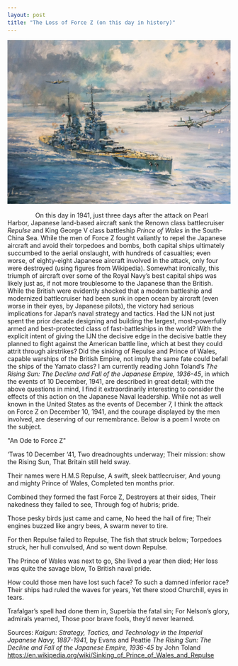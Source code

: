```yaml
---
layout: post
title: "The Loss of Force Z (on this day in history)"
---
```


![](/Images/Painting1.jpg)

&nbsp;&nbsp;&nbsp;&nbsp;&nbsp;&nbsp;&nbsp;&nbsp;&nbsp;&nbsp;&nbsp;&nbsp;&nbsp;&nbsp;&nbsp;&nbsp;On this day in 1941, just three days after the attack on Pearl Harbor, Japanese land-based aircraft sank the Renown class battlecruiser *Repulse* and King George V class battleship *Prince of Wales* in the South-China Sea. While the men of Force Z fought valiantly to repel the Japanese aircraft and avoid their torpedoes and bombs, both capital ships ultimately succumbed to the aerial onslaught, with hundreds of casualties; even worse, of eighty-eight Japanese aircraft involved in the attack, only four were destroyed (using figures from Wikipedia). Somewhat ironically, this triumph of aircraft over some of the Royal Navy’s best capital ships was likely just as, if not more troublesome to the Japanese than the British. While the British were evidently shocked that a modern battleship and modernized battlecruiser had been sunk in open ocean by aircraft (even worse in their eyes, by Japanese pilots), the victory had serious implications for Japan’s naval strategy and tactics. Had the IJN not just spent the prior decade designing and building the largest, most-powerfully armed and best-protected class of fast-battleships in the world? With the explicit intent of giving the IJN the decisive edge in the decisive battle they planned to fight against the American battle line, which at best they could attrit through airstrikes? Did the sinking of Repulse and Prince of Wales, capable warships of the British Empire, not imply the same fate could befall the ships of the Yamato class? I am currently reading John Toland’s *The Rising Sun: The Decline and Fall of the Japanese Empire, 1936-45*, in which the events of 10 December, 1941, are described in great detail; with the above questions in mind, I find it extraordinarily interesting to consider the effects of this action on the Japanese Naval leadership. While not as well known in the United States as the events of December 7, I think the attack on Force Z on December 10, 1941, and the courage displayed by the men involved, are deserving of our remembrance. Below is a poem I wrote on the subject.


"An Ode to Force Z"


‘Twas 10 December ‘41,
Two dreadnoughts underway;
Their mission: show the Rising Sun, 
That Britain still held sway.

Their names were H.M.S Repulse,
A swift, sleek battlecruiser,
And young and mighty Prince of Wales, 
Completed ten months prior.

Combined they formed the fast Force Z, 
Destroyers at their sides,
Their nakedness they failed to see, 
Through fog of hubris; pride.

Those pesky birds just came and came, 
No heed the hail of fire;
Their engines buzzed like angry bees, 
A swarm never to tire.

For then Repulse failed to Repulse, 
The fish that struck below;
Torpedoes struck, her hull convulsed, 
And so went down Repulse.

The Prince of Wales was next to go, 
She lived a year then died;
Her loss was quite the savage blow, 
To British naval pride.

How could those men have lost such face? 
To such a damned inferior race?
Their ships had ruled the waves for years, 
Yet there stood Churchill, eyes in tears.

Trafalgar’s spell had done them in, 
Superbia the fatal sin;
For Nelson’s glory, admirals yearned, 
Those poor brave fools, they’d never learned.


Sources: 
*Kaigun: Strategy, Tactics, and Technology in the Imperial Japanese Navy, 1887-1941*, by Evans and Peattie
*The Rising Sun: The Decline and Fall of the Japanese Empire, 1936-45* by John Toland
https://en.wikipedia.org/wiki/Sinking_of_Prince_of_Wales_and_Repulse